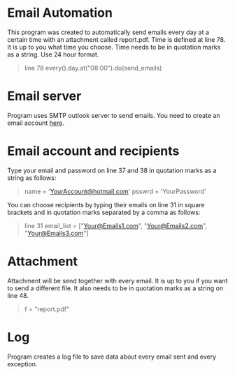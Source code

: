 # Email Automation

This program was created to automatically send emails every day at a certain time
with an attachment called report.pdf.
Time is defined at line 78. It is up to you what time you choose. 
Time needs to be in quotation marks as a string. Use 24 hour format.

> line 78 every().day.at("08:00").do(send_emails)

# Email server

Program uses SMTP outlook server to send emails.
You need to create an email account [here](https://signup.live.com/?lic=1).

# Email account and recipients

Type your email and password on line 37 and 38 in quotation marks as a string as follows: 

>name = 'YourAccount@hotmail.com'
>psswrd = 'YourPassword'

You can choose recipients by typing their emails on line 31
in square brackets and in quotation marks separated by a comma as follows:

> line 31 email_list = ["Your@Emails1.com", "Your@Emails2.com", "Your@Emails3.com"]

# Attachment
Attachment will be send together with every email.
It is up to you if you want to send a different file. 
It also needs to be in quotation marks as a string on line 48.

> f = "report.pdf"

# Log
Program creates a log file to save data about every email sent and every exception.